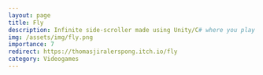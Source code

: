 ```yaml
---
layout: page
title: Fly
description: Infinite side-scroller made using Unity/C# where you play as a bird trying to avoid trash flying through the sky
img: /assets/img/fly.png
importance: 7
redirect: https://thomasjiralerspong.itch.io/fly
category: Videogames
---
```


